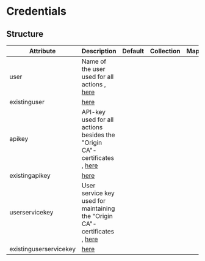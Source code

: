# Credentials 
 

## Structure 
 

| Attribute              | Description                                                                                          | Default | Collection | Map  |
| ---------------------- | ---------------------------------------------------------------------------------------------------- | ------- | ---------- | ---  |
| user                   | Name of the user used for all actions , [here](secret/Secret/Secret.md)                              |         |            |      |
| existinguser           | [here](secret/Existing/Existing.md)                                                                  |         |            |      |
| apikey                 | API-key used for all actions besides the "Origin CA"-certificates , [here](secret/Secret/Secret.md)  |         |            |      |
| existingapikey         | [here](secret/Existing/Existing.md)                                                                  |         |            |      |
| userservicekey         | User service key used for maintaining the "Origin CA"-certificates , [here](secret/Secret/Secret.md) |         |            |      |
| existinguserservicekey | [here](secret/Existing/Existing.md)                                                                  |         |            |      |